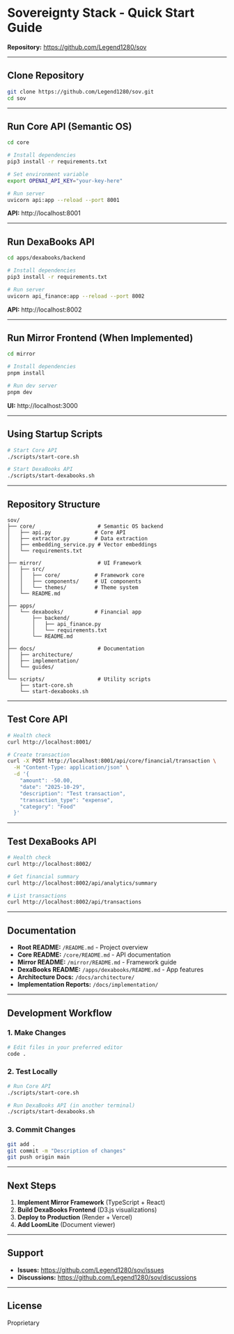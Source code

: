# Sovereignty Stack - Quick Start Guide

**Repository:** https://github.com/Legend1280/sov

---

## Clone Repository

```bash
git clone https://github.com/Legend1280/sov.git
cd sov
```

---

## Run Core API (Semantic OS)

```bash
cd core

# Install dependencies
pip3 install -r requirements.txt

# Set environment variable
export OPENAI_API_KEY="your-key-here"

# Run server
uvicorn api:app --reload --port 8001
```

**API:** http://localhost:8001

---

## Run DexaBooks API

```bash
cd apps/dexabooks/backend

# Install dependencies
pip3 install -r requirements.txt

# Run server
uvicorn api_finance:app --reload --port 8002
```

**API:** http://localhost:8002

---

## Run Mirror Frontend (When Implemented)

```bash
cd mirror

# Install dependencies
pnpm install

# Run dev server
pnpm dev
```

**UI:** http://localhost:3000

---

## Using Startup Scripts

```bash
# Start Core API
./scripts/start-core.sh

# Start DexaBooks API
./scripts/start-dexabooks.sh
```

---

## Repository Structure

```
sov/
├── core/                    # Semantic OS backend
│   ├── api.py              # Core API
│   ├── extractor.py        # Data extraction
│   ├── embedding_service.py # Vector embeddings
│   └── requirements.txt
│
├── mirror/                  # UI Framework
│   ├── src/
│   │   ├── core/           # Framework core
│   │   ├── components/     # UI components
│   │   └── themes/         # Theme system
│   └── README.md
│
├── apps/
│   └── dexabooks/          # Financial app
│       ├── backend/
│       │   ├── api_finance.py
│       │   └── requirements.txt
│       └── README.md
│
├── docs/                    # Documentation
│   ├── architecture/
│   ├── implementation/
│   └── guides/
│
└── scripts/                 # Utility scripts
    ├── start-core.sh
    └── start-dexabooks.sh
```

---

## Test Core API

```bash
# Health check
curl http://localhost:8001/

# Create transaction
curl -X POST http://localhost:8001/api/core/financial/transaction \
  -H "Content-Type: application/json" \
  -d '{
    "amount": -50.00,
    "date": "2025-10-29",
    "description": "Test transaction",
    "transaction_type": "expense",
    "category": "Food"
  }'
```

---

## Test DexaBooks API

```bash
# Health check
curl http://localhost:8002/

# Get financial summary
curl http://localhost:8002/api/analytics/summary

# List transactions
curl http://localhost:8002/api/transactions
```

---

## Documentation

- **Root README:** `/README.md` - Project overview
- **Core README:** `/core/README.md` - API documentation
- **Mirror README:** `/mirror/README.md` - Framework guide
- **DexaBooks README:** `/apps/dexabooks/README.md` - App features
- **Architecture Docs:** `/docs/architecture/`
- **Implementation Reports:** `/docs/implementation/`

---

## Development Workflow

### 1. Make Changes
```bash
# Edit files in your preferred editor
code .
```

### 2. Test Locally
```bash
# Run Core API
./scripts/start-core.sh

# Run DexaBooks API (in another terminal)
./scripts/start-dexabooks.sh
```

### 3. Commit Changes
```bash
git add .
git commit -m "Description of changes"
git push origin main
```

---

## Next Steps

1. **Implement Mirror Framework** (TypeScript + React)
2. **Build DexaBooks Frontend** (D3.js visualizations)
3. **Deploy to Production** (Render + Vercel)
4. **Add LoomLite** (Document viewer)

---

## Support

- **Issues:** https://github.com/Legend1280/sov/issues
- **Discussions:** https://github.com/Legend1280/sov/discussions

---

## License

Proprietary
